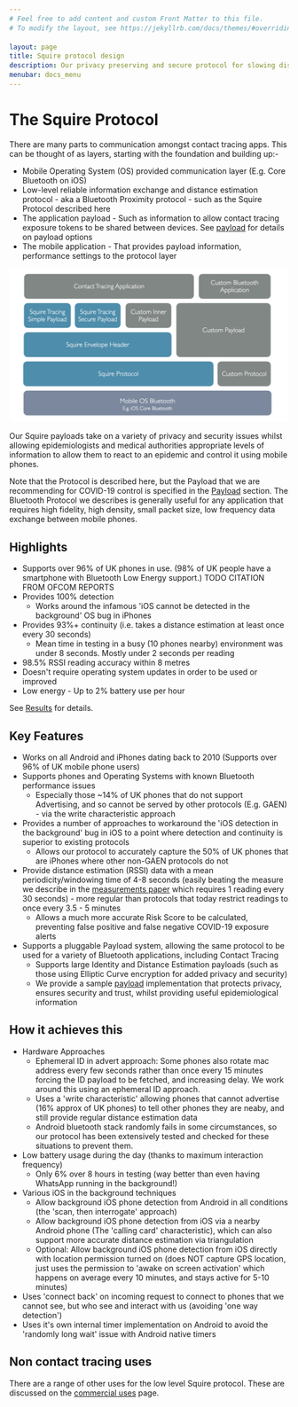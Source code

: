 ```yaml
---
# Feel free to add content and custom Front Matter to this file.
# To modify the layout, see https://jekyllrb.com/docs/themes/#overriding-theme-defaults

layout: page
title: Squire protocol design
description: Our privacy preserving and secure protocol for slowing disease spread
menubar: docs_menu
---
```


# The Squire Protocol

There are many parts to communication amongst contact tracing apps. This can be thought of as layers, starting with the foundation and building up:-

- Mobile Operating System (OS) provided communication layer (E.g. Core Bluetooth on iOS)
- Low-level reliable information exchange and distance estimation protocol - aka a Bluetooth Proximity protocol - such as the Squire Protocol described here
- The application payload - Such as information to allow contact tracing exposure tokens to be shared between devices. See [payload](/payload) for details on payload options
- The mobile application - That provides payload information, performance settings to the protocol layer

![Protocol and Payload layers diagram](/images/SquireProtocolStack.png)

Our Squire payloads take on a variety of privacy and security issues whilst allowing epidemiologists and medical authorities appropriate levels of information to allow them to react to an epidemic and control it using mobile phones.

Note that the Protocol is described here, but the Payload that we are recommending for COVID-19 control is specified in the [Payload](/payload) section. The Bluetooth Protocol we describes is generally useful for any application that requires high fidelity, high density, small packet size, low frequency data exchange between mobile phones.

## Highlights

- Supports over 96% of UK phones in use. (98% of UK people have a smartphone with Bluetooth Low Energy support.) TODO CITATION FROM OFCOM REPORTS
- Provides 100% detection 
  - Works around the infamous 'iOS cannot be detected in the background' OS bug in iPhones
- Provides 93%+ continuity (i.e. takes a distance estimation at least once every 30 seconds)
  - Mean time in testing in a busy (10 phones nearby) environment was under 8 seconds. Mostly under 2 seconds per reading
- 98.5% RSSI reading accuracy within 8 metres
- Doesn't require operating system updates in order to be used or improved
- Low energy - Up to 2% battery use per hour

See [Results](/efficacy/results) for details.

## Key Features

- Works on all Android and iPhones dating back to 2010 (Supports over 96% of UK mobile phone users)
- Supports phones and Operating Systems with known Bluetooth performance issues
  - Especially those ~14% of UK phones that do not support Advertising, and so cannot be served by other protocols (E.g. GAEN) - via the write characteristic approach
- Provides a number of approaches to workaround the 'iOS detection in the background' bug in iOS to a point where detection and continuity is superior to existing protocols
  - Allows our protocol to accurately capture the 50% of UK phones that are iPhones where other non-GAEN protocols do not
- Provide distance estimation (RSSI) data with a mean periodicity/windowing time of 4-8 seconds (easily beating the measure we describe in the [measurements paper](/efficacy/paper) which requires 1 reading every 30 seconds) - more regular than protocols that today restrict readings to once every 3.5 - 5 minutes
  - Allows a much more accurate Risk Score to be calculated, preventing false positive and false negative COVID-19 exposure alerts
- Supports a pluggable Payload system, allowing the same protocol to be used for a variety of Bluetooth applications, including Contact Tracing
  - Supports large Identity and Distance Estimation payloads (such as those using Elliptic Curve encryption for added privacy and security)
  - We provide a sample [payload](/payload) implementation that protects privacy, ensures security and trust, whilst providing useful epidemiological information

## How it achieves this

- Hardware Approaches
  - Ephemeral ID in advert approach: Some phones also rotate mac address every few seconds rather than once every 15 minutes forcing the ID payload to be fetched, and increasing delay. We work around this using an ephemeral ID approach.
  - Uses a 'write characteristic' allowing phones that cannot advertise (16% approx of UK phones) to tell other phones they are neaby, and still provide regular distance estimation data
  - Android bluetooth stack randomly fails in some circumstances, so our protocol has been extensively tested and checked for these situations to prevent them.
- Low battery usage during the day (thanks to maximum interaction frequency)
  - Only 6% over 8 hours in testing (way better than even having WhatsApp running in the background!)
- Various iOS in the background techniques
  - Allow background iOS phone detection from Android in all conditions (the 'scan, then interrogate' approach)
  - Allow background iOS phone detection from iOS via a nearby Android phone (The 'calling card' characteristic), which can also support more accurate distance estimation via triangulation
  - Optional: Allow background iOS phone detection from iOS directly with location permission turned on (does NOT capture GPS location, just uses the permission to 'awake on screen activation' which happens on average every 10 minutes, and stays active for 5-10 minutes)
- Uses 'connect back' on incoming request to connect to phones that we cannot see, but who see and interact with us (avoiding 'one way detection')
- Uses it's own internal timer implementation on Android to avoid the 'randomly long wait' issue with Android native timers

## Non contact tracing uses

There are a range of other uses for the low level Squire protocol. These are discussed on the [commercial uses](/protocol/custom) page.
